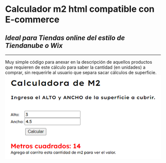 # Calculador m2 html compatible con E-commerce
 ## *Ideal para Tiendas online del estilo de Tiendanube o Wix*
 ---
  Muy simple código para anexar en la descripción de aquellos productos que requieren de este cálculo para saber la cantidad (en unidades) a comprar, sin requerirle al usuario que separa sacar cálculos de superficie.
<br />
 <img src="./imagen-calculador.png">
